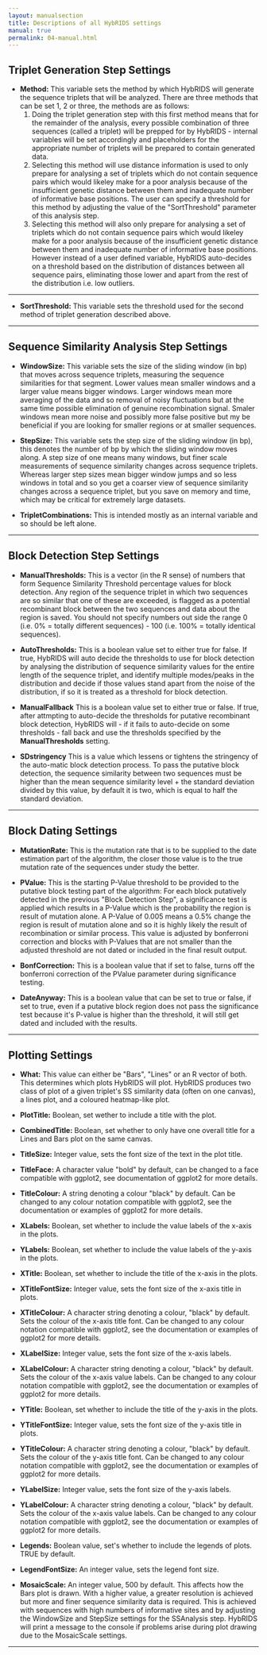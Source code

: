 ```yaml
---
layout: manualsection
title: Descriptions of all HybRIDS settings
manual: true
permalink: 04-manual.html
---
```


Triplet Generation Step Settings
--------------------------------

* **Method:**
This variable sets the method by which HybRIDS will generate the sequence triplets that will be analyzed. 
There are three methods that can be set 1, 2 or three, the methods are as follows:
	1. Doing the triplet generation step with this first method means that for the remainder of the analysis, every possible
	combination of three sequences (called a triplet) will be prepped for by HybRIDS - internal variables will be set accordingly 
	and placeholders for the appropriate number of triplets will be prepared to contain generated data.
	2. Selecting this method will use distance information is used to only prepare for analysing a set of triplets which do not contain sequence pairs
	which would likeley make for a poor analysis because of the insufficient genetic distance between them and inadequate number of informative base positions.
	The user can specify a threshold for this method by adjusting the value of the "SortThreshold" parameter of this analysis step.
	3. Selecting this method will also only prepare for analysing a set of triplets which do not contain sequence pairs
	which would likeley make for a poor analysis because of the insufficient genetic distance between them and inadequate number of informative base positions.
	However instead of a user defined variable, HybRIDS auto-decides on a threshold based on the distribution of distances between all sequence pairs, eliminating 
	those lower and apart from the rest of the distribution i.e. low outliers.

---

* **SortThreshold:** 
This variable sets the threshold used for the second method of triplet generation described above. 

---
	
Sequence Similarity Analysis Step Settings
------------------------------------------

* **WindowSize:**
This variable sets the size of the sliding window (in bp) that moves across sequence triplets, measuring the sequence similarities for that segment. 
Lower values mean smaller windows and a larger value means bigger windows. Larger windows mean more averaging of the data and so removal of noisy fluctuations but at the same time possible elimination of genuine recombination signal.
Smaler windows mean more noise and possibly more false positive but my be beneficial if you are looking for smaller regions or at smaller sequences.

* **StepSize:**
This variable sets the step size of the sliding window (in bp), this denotes the number of bp by which the sliding window moves along. A step size of one means many windows, but finer scale measurements of sequence similarity changes across sequence triplets.
Whereas larger step sizes mean bigger window jumps and so less windows in total and so you get a coarser view of sequence similarity changes across a sequence triplet, but you save on memory and time, which may be critical for extremely large datasets. 

* **TripletCombinations:**
This is intended mostly as an internal variable and so should be left alone.

---

Block Detection Step Settings
-----------------------------

* **ManualThresholds:**
This is a vector (in the R sense) of numbers that form Sequence Similarity Threshold percentage values for block detection. 
Any region of the sequence triplet in which two sequences are so similar that one of these are exceeded, is flagged as a potential recombinant block between the two sequences and data about the region is saved. You should not specify numbers out side the range 0 (i.e. 0% = totally different sequences) - 100 (i.e. 100% = totally identical sequences).

* **AutoThresholds:**
This is a boolean value set to either true for false. If true, HybRIDS will auto decide the thresholds to use for block detection by analysing the distribution
of sequence similarity values for the entire length of the sequence triplet, and identify multiple modes/peaks in the distribution and decide if those values stand apart from the noise of the distribution, if so it is treated as a threshold for block detection.

* **ManualFallback**
This is a boolean value set to either true or false. If true, after attmpting to auto-decide the thresholds for putative recombinant block detection, HybRIDS will - if it fails to auto-decide on some thresholds - fall back and use the thresholds specified by the **ManualThresholds** setting.

* **SDstringency**
This is a value which lessens or tightens the stringency of the auto-matic block detection process. To pass the putative block detection, the sequence similarity between two sequences must be higher than the mean sequence similarity level + the standard deviation divided by this value, by default it is two, which is equal to half the standard deviation.

---

Block Dating Settings
---------------------

* **MutationRate:**
This is the mutation rate that is to be supplied to the date estimation part of the algorithm, the closer those value is to the true mutation rate of the sequences under study the better.

* **PValue:**
This is the starting P-Value threshold to be provided to the putative block testing part of the algorithm: For each block putatively detected in the previous "Block Detection Step",
a significance test is applied which results in a P-Value which is the probability the region is result of mutation alone. A P-Value of 0.005 means a 0.5% change the region is result of mutation alone 
and so it is highly likely the result of recombination or similar process.
This value is adjusted by bonferroni correction and blocks with P-Values that are not smaller than the adjusted threshold are not dated or included in the final result output.

* **BonfCorrection:**
This is a boolean value that if set to false, turns off the bonferroni correction of the PValue parameter during significance testing.

* **DateAnyway:**
This is a boolean value that can be set to true or false, if set to true, even if a putative block region does not pass the significance test because it's P-value is higher than the threshold,
it will still get dated and included with the results.

---

Plotting Settings
-----------------

* **What:**
This value can either be "Bars", "Lines" or an R vector of both. This determines which plots HybRIDS will plot. HybRIDS produces two class of plot of a given triplet's SS similarity data (often on one canvas), a lines plot, and a coloured heatmap-like plot.

* **PlotTitle:**
Boolean, set wether to include a title with the plot.

* **CombinedTitle:**
Boolean, set whether to only have one overall title for a Lines and Bars plot on the same canvas. 

* **TitleSize:**
Integer value, sets the font size of the text in the plot title. 

* **TitleFace:**
A character value "bold" by default, can be changed to a face compatible with ggplot2, see documentation of ggplot2 for more details.

* **TitleColour:** 
A string denoting a colour "black" by default. Can be changed to any colour notation compatible with ggplot2, see the documentation or examples of ggplot2 for more details.

* **XLabels:**
Boolean, set whether to include the value labels of the x-axis in the plots. 

* **YLabels:**
Boolean, set whether to include the value labels of the y-axis in the plots.

* **XTitle:**
Boolean, set whether to include the title of the x-axis in the plots.

* **XTitleFontSize:**
Integer value, sets the font size of the x-axis title in plots.

* **XTitleColour:**
A character string denoting a colour, "black" by default. Sets the colour of the x-axis title font. Can be changed to any colour notation compatible with ggplot2, see the documentation or examples of ggplot2 for more details.

* **XLabelSize:**
Integer value, sets the font size of the x-axis labels.

* **XLabelColour:**
A character string denoting a colour, "black" by default. Sets the colour of the x-axis value labels. Can be changed to any colour notation compatible with ggplot2, see the documentation or examples of ggplot2 for more details.

* **YTitle:**
Boolean, set whether to include the title of the y-axis in the plots.

* **YTitleFontSize:**
Integer value, sets the font size of the y-axis title in plots.

* **YTitleColour:**
A character string denoting a colour, "black" by default. Sets the colour of the y-axis title font. Can be changed to any colour notation compatible with ggplot2, see the documentation or examples of ggplot2 for more details.

* **YLabelSize:**
Integer value, sets the font size of the y-axis labels.

* **YLabelColour:**
A character string denoting a colour, "black" by default. Sets the colour of the x-axis value labels. Can be changed to any colour notation compatible with ggplot2, see the documentation or examples of ggplot2 for more details.

* **Legends:**
Boolean value, set's whether to include the legends of plots. TRUE by default.

* **LegendFontSize:**
An integer value, sets the legend font size.

* **MosaicScale:**
An integer value, 500 by default. This affects how the Bars plot is drawn. With a higher value, a greater resolution is achieved but more and finer sequence similarity data is required. This is achieved with sequences with high numbers of informative sites and by adjusting the WindowSize and StepSize settings for the SSAnalysis step.
HybRIDS will print a message to the console if problems arise during plot drawing due to the MosaicScale settings.

---